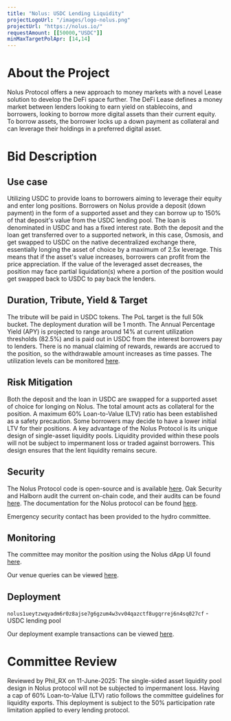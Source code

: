 ```yaml
---
title: "Nolus: USDC Lending Liquidity"
projectLogoUrl: "/images/logo-nolus.png"
projectUrl: "https://nolus.io/"
requestAmount: [[50000,"USDC"]]
minMaxTargetPolApr: [14,14]
---
```


# About the Project

Nolus Protocol offers a new approach to money markets with a novel Lease solution to develop the DeFi space further. The DeFi Lease defines a money market between lenders looking to earn yield on stablecoins, and borrowers, looking to borrow more digital assets than their current equity. To borrow assets, the borrower locks up a down payment as collateral and can leverage their holdings in a preferred digital asset.

# Bid Description

## Use case
Utilizing USDC to provide loans to borrowers aiming to leverage their equity and enter long positions. Borrowers on Nolus provide a deposit (down payment) in the form of a supported asset and they can borrow up to 150% of that deposit's value from the USDC lending pool. The loan is denominated in USDC and has a fixed interest rate. Both the deposit and the loan get transferred over to a supported network, in this case, Osmosis, and get swapped to USDC on the native decentralized exchange there, essentially longing the asset of choice by a maximum of 2.5x leverage. This means that if the asset's value increases, borrowers can profit from the price appreciation. If the value of the leveraged asset decreases, the position may face partial liquidation(s) where a portion of the position would get swapped back to USDC to pay back the lenders.

## Duration, Tribute, Yield & Target
The tribute will be paid in USDC tokens. The PoL target is the full 50k bucket. The deployment duration will be 1 month. The Annual Percentage Yield (APY) is projected to range around 14% at current utilization thresholds (82.5%) and is paid out in USDC from the interest borrowers pay to lenders. There is no manual claiming of rewards, rewards are accrued to the position, so the withdrawable amount increases as time passes. The utilization levels can be monitored [here](https://app.nolus.io/stats).

## Risk Mitigation
Both the deposit and the loan in USDC are swapped for a supported asset of choice for longing on Nolus. The total amount acts as collateral for the position. A maximum 60% Loan-to-Value (LTV) ratio has been established as a safety precaution. Some borrowers may decide to have a lower initial LTV for their positions. A key advantage of the Nolus Protocol is its unique design of single-asset liquidity pools. Liquidity provided within these pools will not be subject to impermanent loss or traded against borrowers. This design ensures that the lent liquidity remains secure.

## Security
The Nolus Protocol code is open-source and is available [here](https://github.com/nolus-protocol). Oak Security and Halborn audit the current on-chain code, and their audits can be found [here](https://hub.nolus.io/en/articles/9680739-security). The documentation for the Nolus protocol can be found [here](https://hub.nolus.io/en/collections/10034429-tech-documentation).

Emergency security contact has been provided to the hydro committee.

## Monitoring
The committee may monitor the position using the Nolus dApp UI found [here](https://app.nolus.io/earn).

Our venue queries can be viewed [here](https://hackmd.io/Vz5ts3lUSSaND7m2WwBcMQ).

## Deployment
`nolus1ueytzwqyadm6r0z8ajse7g6gzum4w3vv04qazctf8ugqrrej6n4sq027cf` - USDC lending pool

Our deployment example transactions can be viewed [here](https://hackmd.io/Vz5ts3lUSSaND7m2WwBcMQ).

# Committee Review

Reviewed by Phil_RX on 11-June-2025: The single-sided asset liquidity pool design in Nolus protocol will not be subjected to impermanent loss. Having a cap of 60% Loan-to-Value (LTV) ratio follows the committee guidelines for liquidity exports. This deployment is subject to the 50% participation rate limitation applied to every lending protocol.

